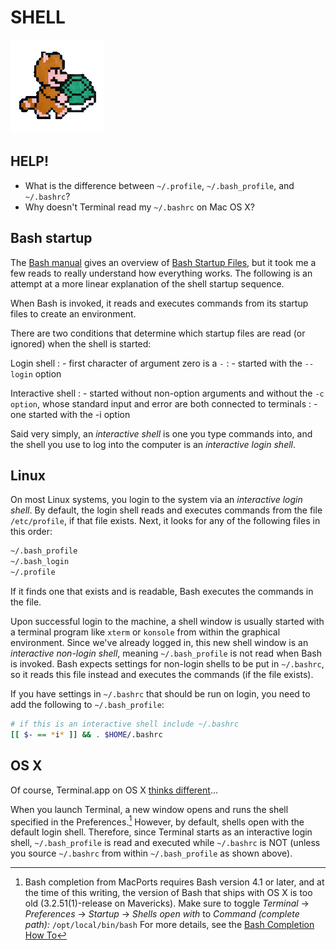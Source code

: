 SHELL
=====

![](images/tanooki_mario_shell.gif)


HELP!
-----

* What is the difference between `~/.profile`, `~/.bash_profile`, and `~/.bashrc`?
* Why doesn't Terminal read my `~/.bashrc` on Mac OS X?


Bash startup
------------

The [Bash manual](https://www.gnu.org/software/bash/manual/) gives an overview of [Bash Startup Files](https://www.gnu.org/software/bash/manual/html_node/Bash-Startup-Files.html), but it took me a few reads to really understand how everything works.  The following is an attempt at a more linear explanation of the shell startup sequence.

When Bash is invoked, it reads and executes commands from its startup files to create an environment.  

There are two conditions that determine which startup files are read (or ignored) when the shell is started:

Login shell
: - first character of argument zero is a `-`
: - started with the `--login` option

Interactive shell
: - started without non-option arguments and without the `-c option`, whose standard input and error are both connected  to terminals
: - one started with the -i option

Said very simply, an _interactive shell_ is one you type commands into, and the shell you use to log into the computer is an _interactive login shell_.  


Linux
-----

On most Linux systems, you login to the system via an _interactive login shell_.  By default, the login shell reads and executes commands from the file `/etc/profile`, if that file exists.   Next, it looks for any of the following files in this order:

```bash
~/.bash_profile
~/.bash_login
~/.profile
```

If it finds one that exists and is readable, Bash executes the commands in the file.

Upon successful login to the machine, a shell window is usually started with a terminal program like `xterm` or `konsole` from within the graphical environment.  Since we've already logged in, this new shell window is an _interactive non-login shell_, meaning `~/.bash_profile` is not read when Bash is invoked.  Bash expects settings for non-login shells to be put in `~/.bashrc`, so it reads this file instead and executes the commands (if the file exists).

If you have settings in `~/.bashrc` that should be run on login, you need to add the following to `~/.bash_profile`:

```bash
# if this is an interactive shell include ~/.bashrc
[[ $- == *i* ]] && . $HOME/.bashrc
```


OS X
----

Of course, Terminal.app on OS X [thinks different](http://www.youtube.com/watch?v=nmwXdGm89Tk)...

When you launch Terminal, a new window opens and runs the shell specified in the Preferences.[^bash_completion]  However, by default, shells open with the default login shell.  Therefore, since Terminal starts as an interactive login shell, `~/.bash_profile` is read and executed while `~/.bashrc` is NOT (unless you source `~/.bashrc` from within `~/.bash_profile` as shown above).

[^bash_completion]: Bash completion from MacPorts requires Bash version 4.1 or later, and at the time of this writing, the version of Bash that ships with OS X is too old (3.2.51(1)-release on Mavericks).  Make sure to toggle _Terminal_ -> _Preferences_ -> _Startup_ -> _Shells open with_ to _Command (complete path):_ `/opt/local/bin/bash`
For more details, see the [Bash Completion How To](http://trac.macports.org/wiki/howto/bash-completion)
